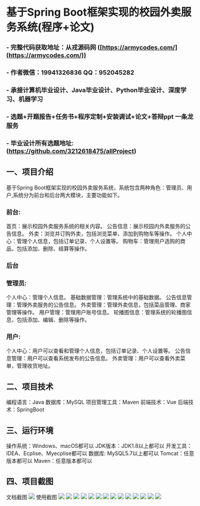 基于Spring Boot框架实现的校园外卖服务系统(程序+论文)
=
### - 完整代码获取地址：从戎源码网 ([https://armycodes.com/](https://armycodes.com/))
### - 作者微信：19941326836  QQ：952045282 
### - 承接计算机毕业设计、Java毕业设计、Python毕业设计、深度学习、机器学习
### - 选题+开题报告+任务书+程序定制+安装调试+论文+答辩ppt 一条龙服务
### - 毕业设计所有选题地址:(https://github.com/3212618475/allProject)


一、项目介绍
---
基于Spring Boot框架实现的校园外卖服务系统，系统包含两种角色：管理员、用户,系统分为前台和后台两大模块，主要功能如下。
### 前台:
首页：展示校园外卖服务系统的相关内容。
公告信息：展示校园内外卖服务的公告信息。
外卖：浏览并订购外卖，包括浏览菜单、添加到购物车等操作。
个人中心：管理个人信息，包括订单记录、个人设置等。
购物车：管理用户选购的商品，包括添加、删除、结算等操作。


### 后台
### 管理员:
个人中心：管理个人信息。
基础数据管理：管理系统中的基础数据。
公告信息管理：管理外卖服务的公告信息。
外卖管理：管理外卖信息，包括菜品管理、商家管理等操作。
用户管理：管理用户账号信息。
轮播图信息：管理系统的轮播图信息，包括添加、编辑、删除等操作。
  
### 用户:
个人中心：用户可以查看和管理个人信息，包括订单记录、个人设置等。
公告信息管理：用户可以查看系统发布的公告信息。
外卖管理：用户可以查看外卖菜单，管理收货地址。
  
二、项目技术
---
编程语言：Java
数据库：MySQL
项目管理工具：Maven
前端技术：Vue
后端技术：SpringBoot

三、运行环境
---
操作系统：Windows、macOS都可以
JDK版本：JDK1.8以上都可以
开发工具：IDEA、Ecplise、Myecplise都可以
数据库: MySQL5.7以上都可以
Tomcat：任意版本都可以
Maven：任意版本都可以

四、项目截图
---
文档截图
![](limage/2.png)
使用截图
![](image/1.png)
![](image/2.png)
![](image/3.png)
![](image/4.png)
![](image/5.png)
![](image/6.png)
![](image/7.png)
![](image/8.png)
![](image/9.png)
![](image/10.png)
![](image/11.png)
![](image/12.png)
![](image/13.png)
![](image/14.png)
